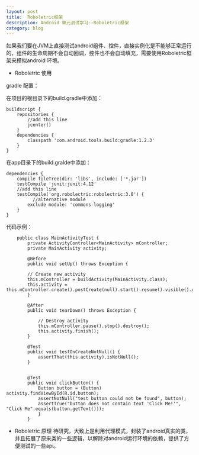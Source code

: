 ```yaml
---
layout: post
title:  Roboletric框架
description: Android 单元测试学习--Roboletric框架
category: blog
---
```



如果我们要在JVM上直接测试android组件、控件，直接实例化是不能够正常运行的，组件的生命周期不会自动回调，控件也不会自动填充，需要使用Roboletric框架来模拟android 环境。

* Roboletric 使用

gradle 配置：

在项目的根目录下的build.gradle中添加：

    buildscript {
        repositories {
            //add this line
            jcenter()
        }
        dependencies {
            classpath 'com.android.tools.build:gradle:1.2.3'
        } 
    } 

在app目录下的build.gralde中添加：

    dependencies {
        compile fileTree(dir: 'libs', include: ['*.jar'])
        testCompile 'junit:junit:4.12'
        //add this line
        testCompile('org.robolectric:robolectric:3.0') {
        	  //alternative module
            exclude module: 'commons-logging'
        } 
    }    

代码示例： 

        public class MainActivityTest {
            private ActivityController<MainActivity> mController;
            private MainActivity activity;

            @Before
            public void setUp() throws Exception {
    
            // Create new activity
            this.mController = buildActivity(MainActivity.class);
            this.activity = this.mController.create().postCreate(null).start().resume().visible().get();
            }

            @After
            public void tearDown() throws Exception {

                // Destroy activity
                this.mController.pause().stop().destroy();
                this.activity.finish();
            }

            @Test
            public void testOnCreateNotNull() {
                assertThat(this.activity).isNotNull();
            }
            
            
            @Test
            public void clickButton() {
                Button button = (Button) activity.findViewById(R.id.button);
                assertNotNull("test button could not be found", button);
                assertTrue("button does not contain text 'Click Me!'", "Click Me".equals(button.getText()));
                }
            }




* Roboletric 原理
 待研究，大致上是利用代理模式，封装了android真实的类，并且拓展了原来类的一些逻辑，以解除对android运行环境的依赖，提供了方便测试的一些api。